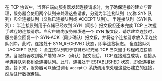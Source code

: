在 TCP 协议中，当客户端向服务器发起连接请求时，为了确保连接的建立与管理，服务器会使用两个队列来处理这些请求，分别为半连接队列（又称 SYN 队列）和全连接队列（又称已连接队列或 ACCEPT 队列）。
半连接队列（SYN 队列）：
半连接队列用于存储已经收到 SYN（同步）报文段但还未完成 TCP 三次握手过程的连接请求。当客户端向服务器发送一个 SYN 报文段，请求建立连接时，服务器会回复一个 SYN-ACK（同步确认）报文段，并将这个连接请求放入半连接队列中。此时，连接处于 SYN_RECEIVED 状态，即半连接状态。
全连接队列（ACCEPT 队列）：
全连接队列用于存储已经完成 TCP 三次握手过程的连接请求。当服务器收到客户端的 ACK（确认）报文段后，TCP 连接建立成功，连接从半连接队列移到全连接队列。此时，连接处于 ESTABLISHED 状态，即全连接状态。接下来，服务器可以通过调用 `accept()` 系统调用来处理这些已建立的连接，然后进行数据传输。
